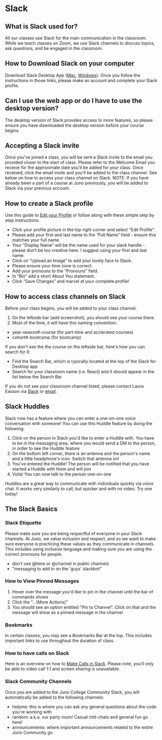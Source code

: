 # Slack

## What is Slack used for?
All our classes use Slack for the main communication in the classroom. While we teach classes on Zoom, we use Slack channels to discuss topics, ask questions, and be engaged in the classroom. 

## How to Download Slack on your computer
Download Slack Desktop App ([Mac](https://slack.com/intl/en-ca/downloads/mac?geocode=en-ca), [Windows](https://slack.com/intl/en-ca/downloads/windows)). Once you follow the instructions in those links, please make an account and complete your Slack profile.

## Can I use the web app or do I have to use the desktop version?
The desktop version of Slack provides access to more features, so please ensure you have downloaded the desktop version before your course begins. 

## Accepting a Slack invite
Once you've joined a class, you will be sent a Slack invite to the email you provided closer to the start of class. Please refer to the Welcome Email you receive for the approximate date you'll be added for your class. Once received, click the email invite and you'll be added to the class channel. See below on how to access your class channel on Slack. 
NOTE: If you have already been a part of a course at Juno previously, you will be added to Slack via your previous account. 

## How to create a Slack profile 
Use this guide to [Edit your Profile](https://slack.com/intl/en-ca/help/articles/204092246-Edit-your-profile) or follow along with these simple step by step instructions:

- Click your profile picture in the top right corner and select “Edit Profile”.
- Please add your first and last name to the “Full Name” field - ensure this matches your full name
- Your “Display Name” will be the name used for your slack handle - please don’t be too creative here. I suggest using your first and last name.
- Click on “Upload an Image” to add your lovely face to Slack.
- Please ensure your time zone is correct.
- Add your pronouns to the “Pronouns” field.
- In “Bio” add a short About You statement. 
- Click “Save Changes” and marvel at your complete profile!

## How to access class channels on Slack
Before your class begins, you will be added to your class channel. 
1. On the leftside bar (add screenshot), you should see your course there.
2. Most of the time, it will have this naming convention: 
- year-season#-course (for part-time and acclerated courses)
- cohort#-bootcamp (for bootcamp)

If you don't see the the course on the leftside bar, here's how you can search for it:
- Find the Search Bar, which is typically located at the top of the Slack for Desktop app
- Search for your classroom name (i.e. React) and it should appear in the list below the Search Bar

If you do not see your classroom channel listed, please contact Laura Easson via [Slack](https://junocollege.slack.com/team/U01JN7E8ELE) or [email](mailto:laura.easson@junocollege.com).

## Slack Huddles
Slack now has a feature where you can enter a one-on-one voice conversation with someone! You can use this Huddle feature by doing the following:
1. Click on the person in Slack you'd like to enter a Huddle with. You have to be in the messaging area, where you would send a DM to the person, in order to see the Huddle feature
2. On the bottom left corner, there is an antenna and the person's name and a little headphone's icon. Switch that antenna on!
3. You've entered the Huddle! The person will be notified that you have started a Huddle with them and will join
4. Voila! You can now talk to the person one-on-one

Huddles are a great way to communicate with individuals quickly via voice chat. It works very similarly to call, but quicker and with no video. Try one today!

## The Slack Basics
### Slack Etiquette
Please make sure you are being respectful of everyone in your Slack channels. At Juno, we value inclusion and respect, and so we want to make sure everyone is practicing these values as they communicate in channels. This includes using inclusive language and making sure you are using the correct pronouns for people. 
- don't use @here or @channel in public channels
- "messaging to add in on the 'guys' slackbot"

### How to View Pinned Messages
1. Hover over the message you'd like to pin in the channel until the bar of commands shows
2. Click the "...(More Actions)" 
3. You should see an option entitled "Pin to Channel". Click on that and the message will show as a pinned message in the channel
 
### Bookmarks
In certain classes, you may see a Bookmarks Bar at the top. This includes important links to use throughout the duration of class. 

### How to have calls on Slack
Here is an overview on how to [Make Calls in Slack](https://slack.com/intl/en-ca/help/articles/216771908-Make-calls-in-Slack). Please note, you'll only be able to video call 1:1 and screen sharing is unavailable. 

### Slack Community Channels
Once you are added to the Juno College Community Slack, you will automatically be added to the following channels:
- helpme: this is where you can ask any general questions about the code you're working with
- random: a.k.a. our party room! Casual chit-chats and general fun go here!
- announcements: where important announcements related to the entire Juno Community go
